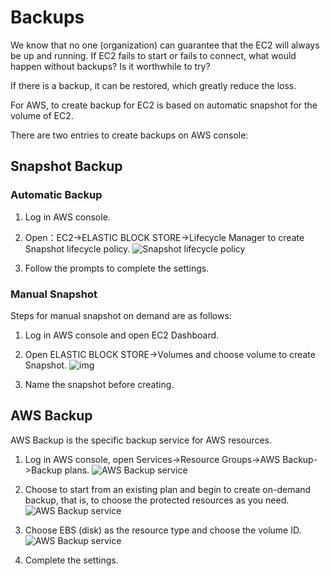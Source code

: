 # Backups

We know that no one (organization) can guarantee that the EC2 will always be up and running. If EC2 fails to start or fails to connect, what would happen without backups? Is it worthwhile to try?

If there is a backup, it can be restored, which greatly reduce the loss.

For AWS, to create backup for EC2 is based on automatic snapshot for the volume of EC2.

There are two entries to create backups on AWS console:

## Snapshot Backup

### Automatic Backup

1. Log in AWS console.  

2. Open：EC2->ELASTIC BLOCK STORE->Lifecycle Manager to create Snapshot lifecycle policy.
    ![Snapshot lifecycle policy](http://libs-websoft9-com.oss-cn-qingdao.aliyuncs.com/Websoft9/DocsPicture/en/aws/aws-snapshotauto-websoft9.png)  

3. Follow the prompts to complete the settings.

### Manual Snapshot 

Steps for manual snapshot on demand are as follows:

1. Log in AWS console and open EC2 Dashboard.  

2. Open ELASTIC BLOCK STORE->Volumes and choose volume to create Snapshot.
   ![img](https://libs.websoft9.com/Websoft9/DocsPicture/en/aws/aws-createsnapshot-websoft9.png)  

3. Name the snapshot before creating.

## AWS Backup

AWS Backup is the specific backup service for AWS resources.

1. Log in AWS console, open Services->Resource Groups->AWS Backup->Backup plans.
   ![AWS Backup service](https://libs.websoft9.com/Websoft9/DocsPicture/en/aws/aws-backupservices-websoft9.png)
2. Choose to start from an existing plan and begin to create on-demand backup, that is, to choose the protected resources as you need.
   ![AWS Backup service](https://libs.websoft9.com/Websoft9/DocsPicture/en/aws/aws-backupres-websoft9.png) 

3. Choose EBS (disk) as the resource type and choose the volume ID.
   ![AWS Backup service](https://libs.websoft9.com/Websoft9/DocsPicture/en/aws/aws-backupres2-websoft9.png) 
   
4. Complete the settings.